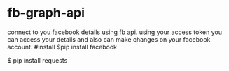 # fb-graph-api
connect to you facebook details using fb api. 
using your access token you can access your details and also can make changes on your facebook account.
#install
$pip install facebook

$ pip install requests
